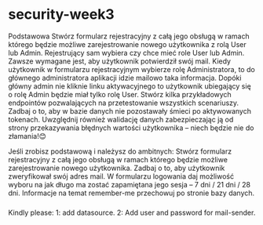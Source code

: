 # security-week3

Podstawowa
Stwórz formularz rejestracyjny z całą jego obsługą w ramach którego będzie możliwe zarejestrowanie nowego użytkownika 
z rolą User lub Admin. Rejestrujący sam wybiera czy chce mieć role User lub Admin. Zawsze wymagane jest, aby użytkownik 
potwierdził swój mail. Kiedy użytkownik w formularzu rejestracyjnym wybierze rolę Administratora, to do głównego 
administratora aplikacji idzie mailowo taka informacja. Dopóki główny admin nie kliknie linku aktywacyjnego to 
użytkownik ubiegający się o rolę Admin będzie miał tylko rolę User.
Stwórz kilka przykładowych endpointów pozwalających na przetestowanie wszystkich scenariuszy. Zadbaj o to, aby w
bazie danych nie pozostawały śmieci po aktywowanych tokenach. Uwzględnij również walidację danych zabezpieczając 
ją od strony przekazywania błędnych wartości użytkownika – niech będzie nie do złamania!😊

Jeśli zrobisz podstawową i należysz do ambitnych:
Stwórz formularz rejestracyjny z całą jego obsługą w ramach którego będzie możliwe zarejestrowanie nowego użytkownika. 
Zadbaj o to, aby użytkownik zweryfikował swój adres mail. W formularzu logowania daj możliwość wyboru na 
jak długo ma zostać zapamiętana jego sesja – 7 dni / 21 dni / 28 dni. Informacje na temat remember-me przechowuj po 
stronie bazy danych.

#####
Kindly please:
1: add datasource.
2: Add user and password for mail-sender.
